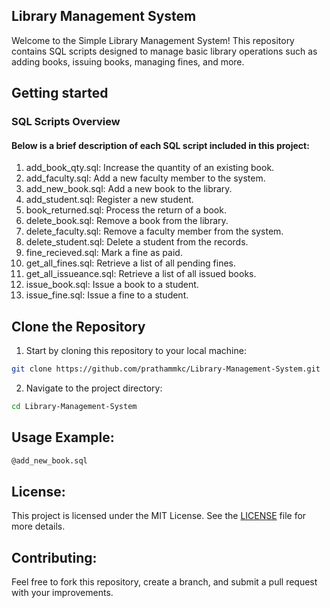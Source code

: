 ## Library Management System
Welcome to the Simple Library Management System! This repository contains SQL scripts designed to manage basic library operations such as adding books, issuing books, managing fines, and more.

## Getting started
### SQL Scripts Overview
#### Below is a brief description of each SQL script included in this project:

1) add_book_qty.sql: Increase the quantity of an existing book.<br>
2) add_faculty.sql: Add a new faculty member to the system.<br>
3) add_new_book.sql: Add a new book to the library.<br>
4) add_student.sql: Register a new student.<br>
5) book_returned.sql: Process the return of a book.<br>
6) delete_book.sql: Remove a book from the library.<br>
7) delete_faculty.sql: Remove a faculty member from the system.<br>
8) delete_student.sql: Delete a student from the records.<br>
9) fine_recieved.sql: Mark a fine as paid.<br>
10) get_all_fines.sql: Retrieve a list of all pending fines.<br>
11) get_all_issueance.sql: Retrieve a list of all issued books.<br>
12) issue_book.sql: Issue a book to a student.<br>
13) issue_fine.sql: Issue a fine to a student.<br>

## Clone the Repository
1) Start by cloning this repository to your local machine:
```sh
git clone https://github.com/prathammkc/Library-Management-System.git
```

2) Navigate to the project directory:
```sh
cd Library-Management-System
```

## Usage Example:
```sh
@add_new_book.sql
```

## License:
This project is licensed under the MIT License. See the [LICENSE](./LICENSE) file for more details.


## Contributing:
Feel free to fork this repository, create a branch, and submit a pull request with your improvements.
